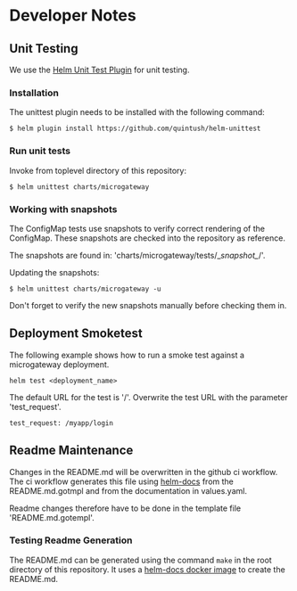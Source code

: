 # Developer Notes
## Unit Testing
We use the [Helm Unit Test Plugin](https://github.com/quintush/helm-unittest) for unit testing.

### Installation
The unittest plugin needs to be installed with the following command:
```console
$ helm plugin install https://github.com/quintush/helm-unittest
```

### Run unit tests
Invoke from toplevel directory of this repository:
```console
$ helm unittest charts/microgateway
```
### Working with snapshots
The ConfigMap tests use snapshots to verify correct rendering of the ConfigMap. These snapshots are checked into the repository as reference.

The snapshots are found in: 'charts/microgateway/tests/\__snapshot\__/'.

Updating the snapshots:
```console
$ helm unittest charts/microgateway -u
```

Don't forget to verify the new snapshots manually before checking them in.

## Deployment Smoketest
The following example shows how to run a smoke test against a microgateway deployment.
```
helm test <deployment_name>
```
The default URL for the test is '/'. Overwrite the test URL with the parameter 'test_request'.
```
test_request: /myapp/login
```

## Readme Maintenance
Changes in the README.md will be overwritten in the github ci workflow. The ci workflow generates this file using [helm-docs](https://github.com/norwoodj/helm-docs) from the README.md.gotmpl and from the documentation in values.yaml.

Readme changes therefore have to be done in the template file 'README.md.gotempl'.

### Testing Readme Generation
The README.md can be generated using the command `make` in the root directory of this repository.
It uses a [helm-docs docker image](https://hub.docker.com/r/jnorwood/helm-docs) to create the README.md.
